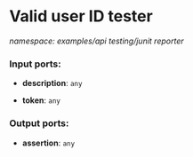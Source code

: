 # Valid user ID tester

_namespace: examples/api testing/junit reporter_

### Input ports:

* __description__: ` any `


* __token__: ` any `

### Output ports:

* __assertion__: ` any `

